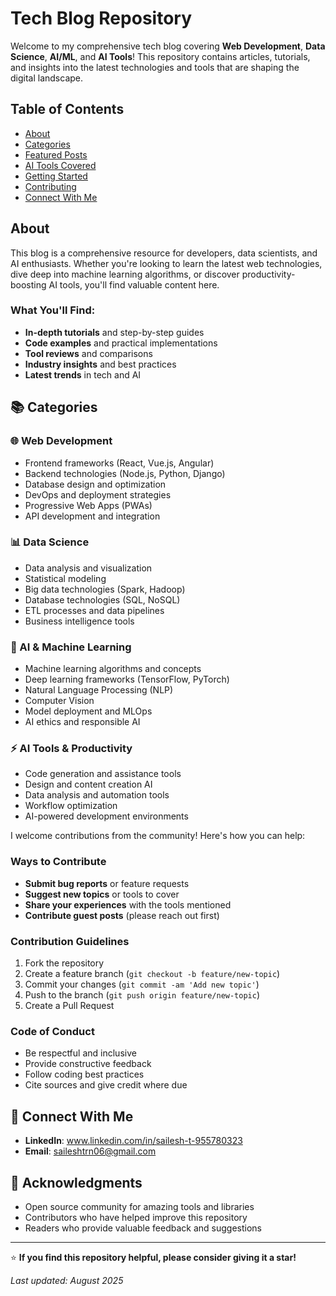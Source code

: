 #  Tech Blog Repository

Welcome to my comprehensive tech blog covering **Web Development**, **Data Science**, **AI/ML**, and **AI Tools**! This repository contains articles, tutorials, and insights into the latest technologies and tools that are shaping the digital landscape.

##  Table of Contents

- [About](#about)
- [Categories](#categories)
- [Featured Posts](#featured-posts)
- [AI Tools Covered](#ai-tools-covered)
- [Getting Started](#getting-started)
- [Contributing](#contributing)
- [Connect With Me](#connect-with-me)

##  About

This blog is a comprehensive resource for developers, data scientists, and AI enthusiasts. Whether you're looking to learn the latest web technologies, dive deep into machine learning algorithms, or discover productivity-boosting AI tools, you'll find valuable content here.

### What You'll Find:
- **In-depth tutorials** and step-by-step guides
- **Code examples** and practical implementations
- **Tool reviews** and comparisons
- **Industry insights** and best practices
- **Latest trends** in tech and AI

## 📚 Categories

### 🌐 Web Development
- Frontend frameworks (React, Vue.js, Angular)
- Backend technologies (Node.js, Python, Django)
- Database design and optimization
- DevOps and deployment strategies
- Progressive Web Apps (PWAs)
- API development and integration

### 📊 Data Science
- Data analysis and visualization
- Statistical modeling
- Big data technologies (Spark, Hadoop)
- Database technologies (SQL, NoSQL)
- ETL processes and data pipelines
- Business intelligence tools

### 🤖 AI & Machine Learning
- Machine learning algorithms and concepts
- Deep learning frameworks (TensorFlow, PyTorch)
- Natural Language Processing (NLP)
- Computer Vision
- Model deployment and MLOps
- AI ethics and responsible AI

### ⚡ AI Tools & Productivity
- Code generation and assistance tools
- Design and content creation AI
- Data analysis and automation tools
- Workflow optimization
- AI-powered development environments

I welcome contributions from the community! Here's how you can help:

### Ways to Contribute
- **Submit bug reports** or feature requests
- **Suggest new topics** or tools to cover
- **Share your experiences** with the tools mentioned
- **Contribute guest posts** (please reach out first)

### Contribution Guidelines
1. Fork the repository
2. Create a feature branch (`git checkout -b feature/new-topic`)
3. Commit your changes (`git commit -am 'Add new topic'`)
4. Push to the branch (`git push origin feature/new-topic`)
5. Create a Pull Request

### Code of Conduct
- Be respectful and inclusive
- Provide constructive feedback
- Follow coding best practices
- Cite sources and give credit where due


## 🔗 Connect With Me

- **LinkedIn**: www.linkedin.com/in/sailesh-t-955780323
- **Email**: saileshtrn06@gmail.com


## 🙏 Acknowledgments

- Open source community for amazing tools and libraries
- Contributors who have helped improve this repository
- Readers who provide valuable feedback and suggestions

---

⭐ **If you find this repository helpful, please consider giving it a star!**

*Last updated: August 2025*
